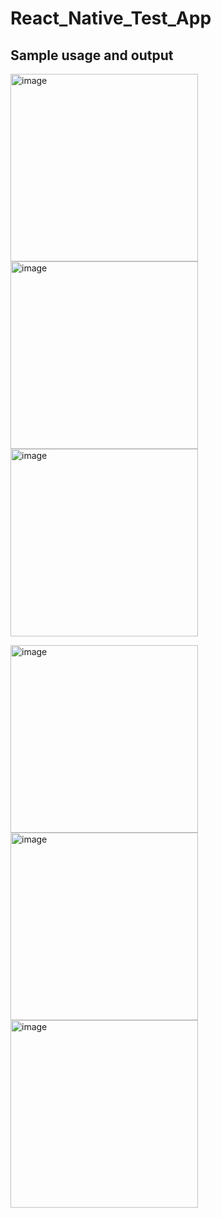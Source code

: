 # React_Native_Test_App

## Sample usage and output

<img src="output_images/p1.jpg" alt="image" width="300"/> <img src="output_images/p2.jpg" alt="image" width="300"/> <img src="output_images/p3.jpg" alt="image" width="300"/>

<img src="output_images/p4.jpg" alt="image" width="300"/> <img src="output_images/p5.jpg" alt="image" width="300"/> <img src="output_images/p6.jpg" alt="image" width="300"/>

